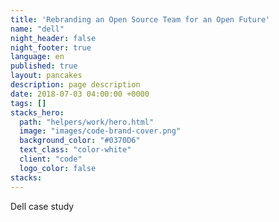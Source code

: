 ```yaml
---
title: 'Rebranding an Open Source Team for an Open Future'
name: "dell"
night_header: false
night_footer: true
language: en
published: true
layout: pancakes
description: page description
date: 2018-07-03 04:00:00 +0000
tags: []
stacks_hero:
  path: "helpers/work/hero.html"
  image: "images/code-brand-cover.png"
  background_color: "#0370D6"
  text_class: "color-white"
  client: "code"
  logo_color: false
stacks:
--- 
```

Dell case study